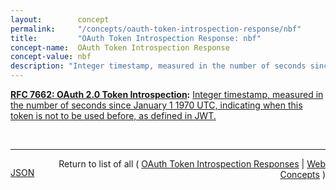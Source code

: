 ```yaml
---
layout:        concept
permalink:     "/concepts/oauth-token-introspection-response/nbf"
title:         "OAuth Token Introspection Response: nbf"
concept-name:  OAuth Token Introspection Response
concept-value: nbf
description: "Integer timestamp, measured in the number of seconds since January 1 1970 UTC, indicating when this token is not to be used before, as defined in JWT."
---
```


**[RFC 7662: OAuth 2.0 Token Introspection](/specs/IETF/RFC/7662 "This specification defines a method for a protected resource to query an OAuth 2.0 authorization server to determine the active state of an OAuth 2.0 token and to determine meta-information about this token. OAuth 2.0 deployments can use this method to convey information about the authorization context of the token from the authorization server to the protected resource."):** [Integer timestamp, measured in the number of seconds since January 1 1970 UTC, indicating when this token is not to be used before, as defined in JWT.](http://tools.ietf.org/html/rfc7662#section-2.2 "Read documentation for OAuth Token Introspection Response &#34;nbf&#34;")

<br/>
<hr/>

<p style="float : left"><a href="./nbf.json" title="JSON representing this particular Web Concept value">JSON</a></p>
<p style="text-align: right">Return to list of all ( <a href="../oauth-token-introspection-response/">OAuth Token Introspection Responses</a> | <a href="../">Web Concepts</a> )</p>
